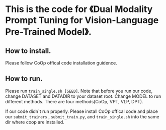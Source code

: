 # This is the code for 《Dual Modality Prompt Tuning for Vision-Language Pre-Trained Model》.

## How to install.

Please follow CoOp offical code installation guidence.

## How to run.

Please run `train_single.sh [SEED]`. Note that before you run our code, change DATASET and DATADIR to your dataset root. Change MODEL to run different methods. 
There are four methods(CoOp, VPT, VLP, DPT).

If our code didn\`t run properly. Please install CoOp offical code and place our `submit_trainers` , `submit_train.py`, and `train_single.sh` into the same dir where coop are installed. 
